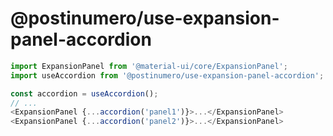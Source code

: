 # @postinumero/use-expansion-panel-accordion

```js
import ExpansionPanel from '@material-ui/core/ExpansionPanel';
import useAccordion from '@postinumero/use-expansion-panel-accordion';

const accordion = useAccordion();
// ...
<ExpansionPanel {...accordion('panel1')}>...</ExpansionPanel>
<ExpansionPanel {...accordion('panel2')}>...</ExpansionPanel>
```
